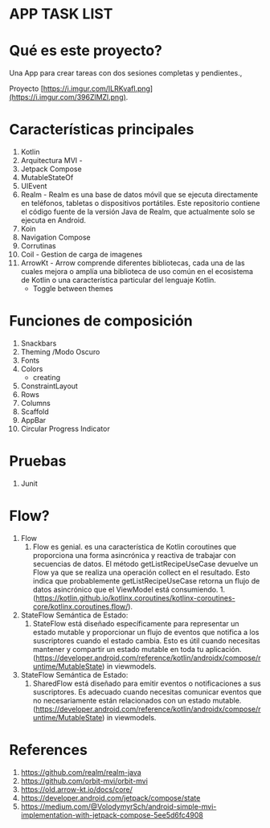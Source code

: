 # APP TASK LIST
# Qué es este proyecto?
Una App para crear tareas con dos sesiones completas y pendientes.,

Proyecto
[https://i.imgur.com/ILRKvafl.png](https://i.imgur.com/396ZlMZl.png).

# Características principales
1. Kotlin
1. Arquitectura MVI - 
1. Jetpack Compose
1. MutableStateOf
1. UIEvent
1.   Realm - Realm es una base de datos móvil que se ejecuta directamente en teléfonos, tabletas o dispositivos portátiles. Este repositorio contiene el código fuente de la versión Java de Realm, que actualmente solo se ejecuta en Android.
1. Koin
1. Navigation Compose
1. Corrutinas
1. Coil - Gestion de carga de imagenes
1. ArrowKt - Arrow comprende diferentes bibliotecas, cada una de las cuales mejora o amplía una biblioteca de uso común en el ecosistema de Kotlin o una característica particular del lenguaje Kotlin.
    - Toggle between themes

# Funciones de composición
1. Snackbars
3. Theming /Modo Oscuro
4. Fonts
5. Colors
    - creating
7. ConstraintLayout
8. Rows
9. Columns
10. Scaffold
11. AppBar
12. Circular Progress Indicator

# Pruebas
1. Junit

#  Flow?
1. Flow
    1. Flow es genial. es una característica de Kotlin coroutines que proporciona una forma asincrónica y reactiva de trabajar con secuencias de datos.
       El método getListRecipeUseCase devuelve un Flow ya que se realiza una operación collect en el resultado. Esto indica que probablemente getListRecipeUseCase retorna un flujo de datos asincrónico que el ViewModel está consumiendo.
       1.(https://kotlin.github.io/kotlinx.coroutines/kotlinx-coroutines-core/kotlinx.coroutines.flow/).
1. StateFlow Semántica de Estado:
    1. StateFlow  está diseñado específicamente para representar un estado mutable y proporcionar un flujo de eventos que notifica a los suscriptores cuando el estado cambia. Esto es útil cuando necesitas mantener y compartir un estado mutable en toda tu aplicación. (https://developer.android.com/reference/kotlin/androidx/compose/runtime/MutableState) in viewmodels.
1. StateFlow Semántica de Estado:
    1. SharedFlow  está diseñado para emitir eventos o notificaciones a sus suscriptores. Es adecuado cuando necesitas comunicar eventos que no necesariamente están relacionados con un estado mutable. (https://developer.android.com/reference/kotlin/androidx/compose/runtime/MutableState) in viewmodels.


# References
1. https://github.com/realm/realm-java
1. https://github.com/orbit-mvi/orbit-mvi
1. https://old.arrow-kt.io/docs/core/
1. https://developer.android.com/jetpack/compose/state
2. https://medium.com/@VolodymyrSch/android-simple-mvi-implementation-with-jetpack-compose-5ee5d6fc4908
